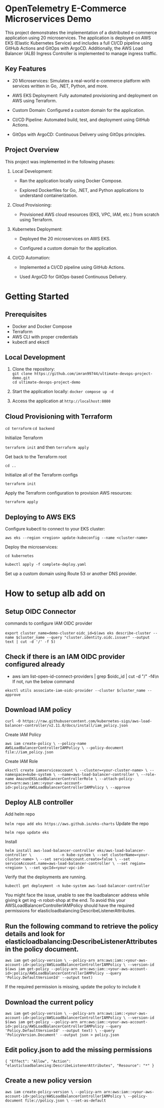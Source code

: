 # OpenTelemetry E-Commerce Microservices Demo
This project demonstrates the implementation of a distributed e-commerce application using 20 microservices. The application is deployed on AWS EKS (Elastic Kubernetes Service) and includes a full CI/CD pipeline using GitHub Actions and GitOps with ArgoCD. Additionally, the AWS Load Balancer (ALB) Ingress Controller is implemented to manage ingress traffic.

## Key Features
- 20 Microservices: Simulates a real-world e-commerce platform with services written in Go, .NET, Python, and more.

- AWS EKS Deployment: Fully automated provisioning and deployment on AWS using Terraform.

- Custom Domain: Configured a custom domain for the application.

- CI/CD Pipeline: Automated build, test, and deployment using GitHub Actions.

- GitOps with ArgoCD: Continuous Delivery using GitOps principles.

## Project Overview
This project was implemented in the following phases:

1. Local Development:

      - Ran the application locally using Docker Compose.

      - Explored Dockerfiles for Go, .NET, and Python applications to understand containerization.

2. Cloud Provisioning:

      - Provisioned AWS cloud resources (EKS, VPC, IAM, etc.) from scratch using Terraform.

3. Kubernetes Deployment:

      - Deployed the 20 microservices on AWS EKS.

      - Configured a custom domain for the application.

4. CI/CD Automation:

      - Implemented a CI/CD pipeline using GitHub Actions.

      - Used ArgoCD for GitOps-based Continuous Delivery.

# Getting Started
## Prerequisites

- Docker and Docker Compose
- Terraform
- AWS CLI with proper credentials
- kubectl and eksctl

## Local Development

1. Clone the repository: <br>
`git clone https://github.com/imran99744/ultimate-devops-project-demo.git` <br>
`cd ultimate-devops-project-demo`

2. Start the application locally:
   `docker compose up -d`

3. Access the application at `http://localhost:8080`

## Cloud Provisioning with Terraform

`cd terraform`
`cd backend`

Initialize Terraform

`terraform init` and then `terraform apply`

Get back to the Terraform root

`cd ..`

Initialize all of the Terraform configs

`terraform init`

Apply the Terraform configuration to provision AWS resources:

`terraform apply`

## Deploying to AWS EKS
Configure kubectl to connect to your EKS cluster:

`aws eks --region <region> update-kubeconfig --name <cluster-name>`

Deploy the microservices:

`cd kubernetes`

`kubectl apply -f complete-deploy.yaml`


Set up a custom domain using Route 53 or another DNS provider.

# How to setup alb add on

## Setup OIDC Connector
commands to configure IAM OIDC provider

`export cluster_name=demo-cluster`
`oidc_id=$(aws eks describe-cluster --name $cluster_name --query "cluster.identity.oidc.issuer" --output text | cut -d '/' -f 5)`


## Check if there is an IAM OIDC provider configured already
  - aws iam list-open-id-connect-providers | grep $oidc_id | cut -d "/" -f4\n
If not, run the below command

`eksctl utils associate-iam-oidc-provider --cluster $cluster_name --approve`


## Download IAM policy
`curl -O https://raw.githubusercontent.com/kubernetes-sigs/aws-load-balancer-controller/v2.11.0/docs/install/iam_policy.json`

Create IAM Policy

`aws iam create-policy \
    --policy-name AWSLoadBalancerControllerIAMPolicy \
    --policy-document file://iam_policy.json`

Create IAM Role

`eksctl create iamserviceaccount \
  --cluster=<your-cluster-name> \
  --namespace=kube-system \
  --name=aws-load-balancer-controller \
  --role-name AmazonEKSLoadBalancerControllerRole \
  --attach-policy-arn=arn:aws:iam::<your-aws-account-id>:policy/AWSLoadBalancerControllerIAMPolicy \
  --approve`

## Deploy ALB controller
Add helm repo

`helm repo add eks https://aws.github.io/eks-charts`
Update the repo

`helm repo update eks`

Install

`helm install aws-load-balancer-controller eks/aws-load-balancer-controller \            
  -n kube-system \
  --set clusterName=<your-cluster-name> \
  --set serviceAccount.create=false \
  --set serviceAccount.name=aws-load-balancer-controller \
  --set region=<region> \
  --set vpcId=<your-vpc-id>`

Verify that the deployments are running.

`kubectl get deployment -n kube-system aws-load-balancer-controller`

You might face the issue, unable to see the loadbalancer address while giving k get ing -n robot-shop at the end. To avoid this your AWSLoadBalancerControllerIAMPolicy should have the required permissions for elasticloadbalancing:DescribeListenerAttributes.

## Run the following command to retrieve the policy details and look for elasticloadbalancing:DescribeListenerAttributes in the policy document.
`aws iam get-policy-version \
    --policy-arn arn:aws:iam::<your-aws-account-id>:policy/AWSLoadBalancerControllerIAMPolicy \
    --version-id $(aws iam get-policy --policy-arn arn:aws:iam::<your-aws-account-id>:policy/AWSLoadBalancerControllerIAMPolicy --query 'Policy.DefaultVersionId' --output text)`

If the required permission is missing, update the policy to include it

## Download the current policy
`aws iam get-policy-version \
    --policy-arn arn:aws:iam::<your-aws-account-id>:policy/AWSLoadBalancerControllerIAMPolicy \
    --version-id $(aws iam get-policy --policy-arn arn:aws:iam::<your-aws-account-id>:policy/AWSLoadBalancerControllerIAMPolicy --query 'Policy.DefaultVersionId' --output text) \
    --query 'PolicyVersion.Document' --output json > policy.json`

## Edit policy.json to add the missing permissions
`{
  "Effect": "Allow",
  "Action": "elasticloadbalancing:DescribeListenerAttributes",
  "Resource": "*"
}`

## Create a new policy version
`aws iam create-policy-version \
    --policy-arn arn:aws:iam::<your-aws-account-id>:policy/AWSLoadBalancerControllerIAMPolicy \
    --policy-document file://policy.json \
    --set-as-default`

